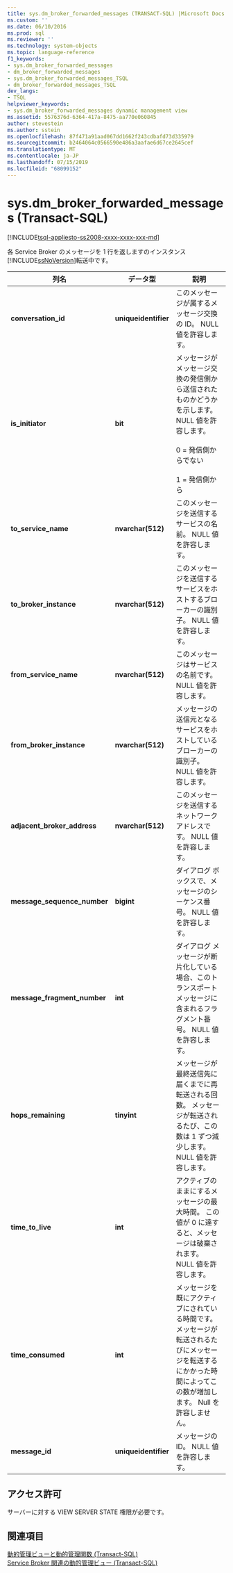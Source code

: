 ```yaml
---
title: sys.dm_broker_forwarded_messages (TRANSACT-SQL) |Microsoft Docs
ms.custom: ''
ms.date: 06/10/2016
ms.prod: sql
ms.reviewer: ''
ms.technology: system-objects
ms.topic: language-reference
f1_keywords:
- sys.dm_broker_forwarded_messages
- dm_broker_forwarded_messages
- sys.dm_broker_forwarded_messages_TSQL
- dm_broker_forwarded_messages_TSQL
dev_langs:
- TSQL
helpviewer_keywords:
- sys.dm_broker_forwarded_messages dynamic management view
ms.assetid: 5576376d-6364-417a-8475-aa770e060845
author: stevestein
ms.author: sstein
ms.openlocfilehash: 87f471a91aad067dd1662f243cdbafd73d335979
ms.sourcegitcommit: b2464064c0566590e486a3aafae6d67ce2645cef
ms.translationtype: MT
ms.contentlocale: ja-JP
ms.lasthandoff: 07/15/2019
ms.locfileid: "68099152"
---
```

# <a name="sysdmbrokerforwardedmessages-transact-sql"></a>sys.dm_broker_forwarded_messages (Transact-SQL)
[!INCLUDE[tsql-appliesto-ss2008-xxxx-xxxx-xxx-md](../../includes/tsql-appliesto-ss2008-xxxx-xxxx-xxx-md.md)]

  各 Service Broker のメッセージを 1 行を返しますのインスタンス[!INCLUDE[ssNoVersion](../../includes/ssnoversion-md.md)]転送中です。  
  

|列名|データ型|説明|  
|-----------------|---------------|-----------------|  
|**conversation_id**|**uniqueidentifier**|このメッセージが属するメッセージ交換の ID。 NULL 値を許容します。|  
|**is_initiator**|**bit**|メッセージがメッセージ交換の発信側から送信されたものかどうかを示します。  NULL 値を許容します。<br /><br /> 0 = 発信側からでない<br /><br /> 1 = 発信側から|  
|**to_service_name**|**nvarchar(512)**|このメッセージを送信するサービスの名前。 NULL 値を許容します。|  
|**to_broker_instance**|**nvarchar(512)**|このメッセージを送信するサービスをホストするブローカーの識別子。 NULL 値を許容します。|  
|**from_service_name**|**nvarchar(512)**|このメッセージはサービスの名前です。 NULL 値を許容します。|  
|**from_broker_instance**|**nvarchar(512)**|メッセージの送信元となるサービスをホストしているブローカーの識別子。 NULL 値を許容します。|  
|**adjacent_broker_address**|**nvarchar(512)**|このメッセージを送信するネットワーク アドレスです。 NULL 値を許容します。|  
|**message_sequence_number**|**bigint**|ダイアログ ボックスで、メッセージのシーケンス番号。 NULL 値を許容します。|  
|**message_fragment_number**|**int**|ダイアログ メッセージが断片化している場合、このトランスポート メッセージに含まれるフラグメント番号。 NULL 値を許容します。|  
|**hops_remaining**|**tinyint**|メッセージが最終送信先に届くまでに再転送される回数。 メッセージが転送されるたび、この数は 1 ずつ減少します。 NULL 値を許容します。|  
|**time_to_live**|**int**|アクティブのままにするメッセージの最大時間。 この値が 0 に達すると、メッセージは破棄されます。 NULL 値を許容します。|  
|**time_consumed**|**int**|メッセージを既にアクティブにされている時間です。 メッセージが転送されるたびにメッセージを転送するにかかった時間によってこの数が増加します。 Null を許容しません。|  
|**message_id**|**uniqueidentifier**|メッセージの ID。 NULL 値を許容します。|  
  
## <a name="permissions"></a>アクセス許可  
 サーバーに対する VIEW SERVER STATE 権限が必要です。  
  
## <a name="see-also"></a>関連項目  
 [動的管理ビューと動的管理関数 &#40;Transact-SQL&#41;](~/relational-databases/system-dynamic-management-views/system-dynamic-management-views.md)   
 [Service Broker 関連の動的管理ビュー &#40;Transact-SQL&#41;](../../relational-databases/system-dynamic-management-views/service-broker-related-dynamic-management-views-transact-sql.md)  
  
  

